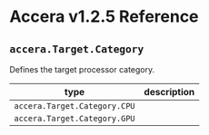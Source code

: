 [//]: # (Project: Accera)
[//]: # (Version: v1.2.5)

# Accera v1.2.5 Reference
## `accera.Target.Category`

Defines the target processor category.

type | description
--- | ---
`accera.Target.Category.CPU` |
`accera.Target.Category.GPU` |


<div style="page-break-after: always;"></div>
